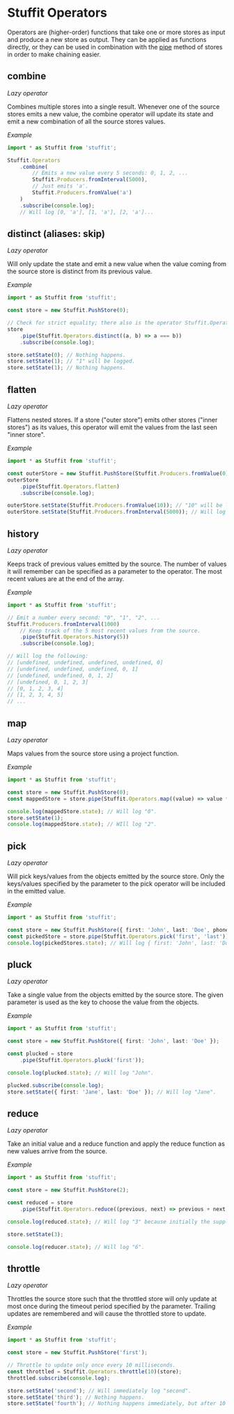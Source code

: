 # Stuffit Operators

Operators are (higher-order) functions that take one or more stores as input and produce a new store as output.
They can be applied as functions directly, or they can be used in combination with the [pipe](store.md#pipe) method of stores in order to make chaining easier.

## combine

*Lazy operator*

Combines multiple stores into a single result.
Whenever one of the source stores emits a new value, the combine operator will update its state and emit a new combination of all the source stores values.

*Example*

```typescript
import * as Stuffit from 'stuffit';

Stuffit.Operators
    .combine(
        // Emits a new value every 5 seconds: 0, 1, 2, ...
        Stuffit.Producers.fromInterval(5000),
        // Just emits 'a'.
        Stuffit.Producers.fromValue('a')
    )
    .subscribe(console.log);
    // Will log [0, 'a'], [1, 'a'], [2, 'a']...
```

## distinct (aliases: skip)

*Lazy operator*

Will only update the state and emit a new value when the value coming from the source store is distinct from its previous value.

*Example*

```typescript
import * as Stuffit from 'stuffit';

const store = new Stuffit.PushStore(0);

// Check for strict equality; there also is the operator Stuffit.Operators.distinctStrictEquality which is equivalent to this.
store
    .pipe(Stuffit.Operators.distinct((a, b) => a === b))
    .subscribe(console.log);

store.setState(0); // Nothing happens.
store.setState(1); // "1" will be logged.
store.setState(1); // Nothing happens.
```

## flatten

*Lazy operator*

Flattens nested stores.
If a store ("outer store") emits other stores ("inner stores") as its values, this operator will emit the values from the last seen "inner store".

*Example*

```typescript
import * as Stuffit from 'stuffit';

const outerStore = new Stuffit.PushStore(Stuffit.Producers.fromValue(0));
outerStore
    .pipe(Stuffit.Operators.flatten)
    .subscribe(console.log);

outerStore.setState(Stuffit.Producers.fromValue(10)); // "10" will be logged".
outerStore.setState(Stuffit.Producers.fromInterval(5000)); // Will log a number every 5 seconds: "0", "1", "2", ...
```

## history

*Lazy operator*

Keeps track of previous values emitted by the source.
The number of values it will remember can be specified as a parameter to the operator.
The most recent values are at the end of the array.

*Example*

```typescript
import * as Stuffit from 'stuffit';

// Emit a number every second: "0", "1", "2", ...
Stuffit.Producers.fromInterval(1000)
    // Keep track of the 5 most recent values from the source.
    .pipe(Stuffit.Operators.history(5))
    .subscribe(console.log);

// Will log the following:
// [undefined, undefined, undefined, undefined, 0]
// [undefined, undefined, undefined, 0, 1]
// [undefined, undefined, 0, 1, 2]
// [undefined, 0, 1, 2, 3]
// [0, 1, 2, 3, 4]
// [1, 2, 3, 4, 5]
// ...
```

## map

*Lazy operator*

Maps values from the source store using a project function.

*Example*

```typescript
import * as Stuffit from 'stuffit';

const store = new Stuffit.PushStore(0);
const mappedStore = store.pipe(Stuffit.Operators.map((value) => value * 2));

console.log(mappedStore.state); // Will log "0".
store.setState(1);
console.log(mappedStore.state); // WIll log "2".
```

## pick

*Lazy operator*

Will pick keys/values from the objects emitted by the source store.
Only the keys/values specified by the parameter to the pick operator will be included in the emitted value.

*Example*

```typescript
import * as Stuffit from 'stuffit';

const store = new Stuffit.PushStore({ first: 'John', last: 'Doe', phone: '012 345678' });
const pickedStore = store.pipe(Stuffit.Operators.pick('first', 'last'));
console.log(pickedStores.state); // Will log { first: 'John', last: 'Doe' }.
```

## pluck

*Lazy operator*

Take a single value from the objects emitted by the source store.
The given parameter is used as the key to choose the value from the objects.

*Example*

```typescript
import * as Stuffit from 'stuffit';

const store = new Stuffit.PushStore({ first: 'John', last: 'Doe' });

const plucked = store
    .pipe(Stuffit.Operators.pluck('first'));

console.log(plucked.state); // Will log "John".

plucked.subscribe(console.log);
store.setState({ first: 'Jane', last: 'Doe' }); // Will log "Jane".
```

## reduce

*Lazy operator*

Take an initial value and a reduce function and apply the reduce function as new values arrive from the source.

*Example*

```typescript
import * as Stuffit from 'stuffit';

const store = new Stuffit.PushStore(2);

const reduced = store
    .pipe(Stuffit.Operators.reduce((previous, next) => previous + next, 1));

console.log(reduced.state); // Will log "3" because initially the supplied initial value 1 and the initial source value 2 and reduced to 1 + 2.

store.setState(3);

console.log(reducer.state); // Will log "6".
```

## throttle

*Lazy operator*

Throttles the source store such that the throttled store will only update at most once during the timeout period specified by the parameter.
Trailing updates are remembered and will cause the throttled store to update.

*Example*

```typescript
import * as Stuffit from 'stuffit';

const store = new Stuffit.PushStore('first');

// Throttle to update only once every 10 milliseconds.
const throttled = Stuffit.Operators.throttle(10)(store);
throttled.subscribe(console.log);

store.setState('second'); // Will immediately log "second".
store.setState('third'); // Nothing happens.
store.setState('fourth'); // Nothing happens immediately, but after 10 milliseconds "fourth" will be logged.
```
